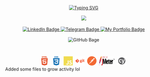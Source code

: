 <div id="badges" align="center">
<a href="https://git.io/typing-svg"><img src="https://readme-typing-svg.demolab.com?font=Fira+Code&weight=600&size=19&pause=800&color=F71508&center=true&vCenter=true&width=450&lines=Hello+there!+;My+name's+Ruslan+Gadaborshev!;I'm+QA+engineer!+;My+motto+-+let's+make+a+better+world!" alt="Typing SVG" /></a>
</div>
&nbsp;
<div id="header" align="center">
  <img src="https://media.giphy.com/media/zhYSVCirREeIZtONCI/giphy.gif" width="180"/>
</div>
&nbsp;
<div id="badges" align="center">
  <a href="https://www.linkedin.com/in/gadaborshev/">
    <img src="https://img.shields.io/badge/LinkedIn-blue?style=for-the-badge&logo=linkedin&logoColor=white" alt="LinkedIn Badge"/>
  </a>
  <a href="https://t.me/gadaborsheff">
    <img src="https://img.shields.io/badge/Telegram-blue?style=for-the-badge&logo=telegram&logoColor=white" alt="Telegram Badge"/>
  </a>
  <a href="https://gadaborshev.github.io/">
    <img src="https://img.shields.io/badge/My Portfolio-blue?style=for-the-badge&logo=internet&logoColor=white" alt="My Portfolio Badge"/>
  </a>
</div>
&nbsp;
<div id="badges" align="center">
    <img src="https://komarev.com/ghpvc/?username=gadaborshev&style=flat-square&color=blue" alt="GitHub Bage"/>
</div>

&nbsp;
&nbsp;
&nbsp;

<div id="icons" align="center">
  <img src="https://github.com/gadaborshev/gadaborshev/blob/main/images/html5-plain-wordmark.svg" title="HTML5" alt="HTML" width="30" height="30"/>&nbsp;
  <img src="https://github.com/gadaborshev/gadaborshev/blob/main/images/css3-plain-wordmark.svg"  title="CSS3" alt="CSS" width="30" height="30"/>&nbsp;
  <img src="https://github.com/gadaborshev/gadaborshev/blob/main/images/javascript-plain.svg" title="JavaScript" alt="JavaScript" width="30" height="30"/>&nbsp;
  <img src="https://github.com/gadaborshev/gadaborshev/blob/main/images/git-plain-wordmark.svg" title="Git" alt="Git" width="30" height="30"/>&nbsp;
  <img src="https://github.com/gadaborshev/gadaborshev/blob/main/images/postman.svg" title="Postman" alt="Postman" width="30" height="30"/>&nbsp;
  <img src="https://github.com/gadaborshev/gadaborshev/blob/main/images/jmeter.svg" title="Apache Jmeter" alt="Apache Jmeter" width="50" height="30"/>&nbsp;
   <img src="https://github.com/gadaborshev/gadaborshev/blob/main/images/cypress-svgrepo-com.svg" title="Cypress" alt="Cypress" width="30" height="30"/>&nbsp;
   <!-- <img src="https://github.com/gadaborshev/gadaborshev/blob/main/images/postgresql-plain-wordmark.svg" title="PostgreSQL" alt="PostgreSQL" width="30" height="30"/>&nbsp; -->
 </div>
 Added some files to grow activity lol